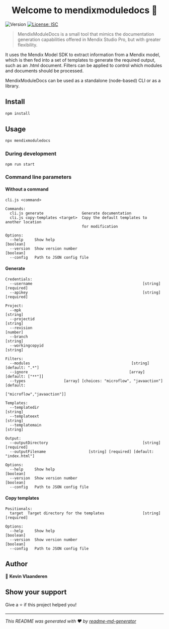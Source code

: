 <h1 align="center">Welcome to mendixmoduledocs 👋</h1>
<p>
  <img alt="Version" src="https://img.shields.io/badge/version-1.0.0-blue.svg?cacheSeconds=2592000" />
  <a href="#" target="_blank">
    <img alt="License: ISC" src="https://img.shields.io/badge/License-ISC-yellow.svg" />
  </a>
</p>

> MendixModuleDocs is a small tool that mimics the documentation generation capabilities offered in Mendix Studio Pro, but with greater flexibility.

It uses the Mendix Model SDK to extract information from a Mendix model, which is then fed into a set of templates to generate the required output, such as an .html document.
Filters can be applied to control which modules and documents should be processed.

MendixModuleDocs can be used as a standalone (node-based) CLI or as a library.

## Install

```sh
npm install
```

## Usage

```sh
npx mendixmoduledocs
```

### During development
```sh
npm run start
```

### Command line parameters

#### Without a command

```
cli.js <command>

Commands:
  cli.js generate                 Generate documentation
  cli.js copy-templates <target>  Copy the default templates to another location
                                  for modification

Options:
  --help     Show help                                                 [boolean]
  --version  Show version number                                       [boolean]
  --config   Path to JSON config file
```

#### Generate

```
Credentials:
  --username                                                 [string] [required]
  --apikey                                                   [string] [required]

Project:
  --mpk                                                                 [string]
  --projectid                                                           [string]
  --revision                                                            [number]
  --branch                                                              [string]
  --workingcopyid                                                       [string]

Filters:
  --modules                                             [string] [default: ".*"]
  --ignore                                             [array] [default: ["**"]]
  --types                 [array] [choices: "microflow", "javaaction"] [default:
                                                     ["microflow","javaaction"]]

Templates:
  --templatedir                                                         [string]
  --templateext                                                         [string]
  --templatemain                                                        [string]

Output:
  --outputDirectory                                          [string] [required]
  --outputFilename                   [string] [required] [default: "index.html"]

Options:
  --help     Show help                                                 [boolean]
  --version  Show version number                                       [boolean]
  --config   Path to JSON config file
```

#### Copy templates

```
Positionals:
  target  Target directory for the templates                 [string] [required]

Options:
  --help     Show help                                                 [boolean]
  --version  Show version number                                       [boolean]
  --config   Path to JSON config file
```


## Author

👤 **Kevin Vlaanderen**


## Show your support

Give a ⭐️ if this project helped you!

***
_This README was generated with ❤️ by [readme-md-generator](https://github.com/kefranabg/readme-md-generator)_